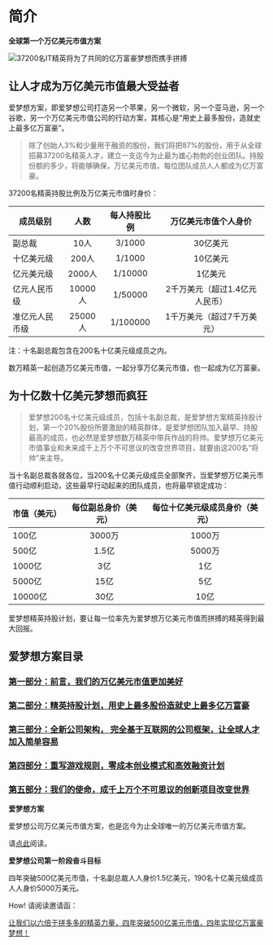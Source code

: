 # 简介

**全球第一个万亿美元市值方案**

![37200名IT精英将为了共同的亿万富豪梦想而携手拼搏](https://gblobscdn.gitbook.com/assets%2F-MBZN1x8F8KZbGhD4Paj%2F-MBcQXWqleMH4dEBX8VT%2F-MBcQm7-VIKh0I2V5naS%2F800px-Teamcanva.jpg?alt=media&token=5d1b5575-e145-4bf0-925c-d9a7b3de047e "37200名IT精英将为了共同的亿万富豪梦想而携手拼搏")


## 让人才成为万亿美元市值最大受益者

爱梦想方案，即爱梦想公司打造另一个苹果，另一个微软，另一个亚马逊，另一个谷歌，另一个万亿美元市值公司的行动方案，其核心是“用史上最多股份，造就史上最多亿万富豪”。

>除了创始人3%和少量用于融资的股份，我们将把87%的股份，用于从全球招募37200名精英人才，建立一支迄今为止最为雄心勃勃的创业团队。持股份额的多少，将能够确保，万亿美元市值，每位团队成员人人都成为亿万富豪。

37200名精英持股比例及万亿美元市值时身价：

成员级别|人数|每人持股比例|万亿美元市值个人身价
---|:---:|:---:|:---:
副总裁|10人|3/1000|30亿美元
十亿美元级|200人|1/1000|10亿美元
亿元美元级|2000人|1/10000|1亿美元
亿元人民币级|10000人|1/50000|2千万美元（超过1.4亿元人民币）
准亿元人民币级|25000人|1/100000|1千万美元（超过7千万美元）

注：十名副总裁包含在200名十亿美元级成员之内。

数万精英一起创造万亿美元市值，一起分享万亿美元市值，也一起成为亿万富豪。

## 为十亿数十亿美元梦想而疯狂

>爱梦想200名十亿美元级成员，包括十名副总裁，是爱梦想方案精英持股计划，第一个20%股份所要激励的精英群体，是爱梦想团队加入最早、持股最高的成员，也必然是爱梦想数万精英中带兵作战的将帅。爱梦想万亿美元市值事业和未来成千上万个不可思议的改变世界项目，就要由这200名“将帅”来主导。

当十名副总裁各就各位，当200名十亿美元级成员全部聚齐，当爱梦想万亿美元市值行动顺利启动，这些最早行动起来的团队成员，也将最早锁定成功：

市值（美元）|每位副总身价（美元）|每位十亿美元级成员身价（美元）
---|:---:|:---:
100亿|3000万|1000万
500亿|1.5亿|5000万
1000亿|3亿|1亿
5000亿|15亿|5亿
10000亿|30亿|10亿

爱梦想精英持股计划，要让每一位率先为爱梦想万亿美元市值而拼搏的精英得到最大回报。

## 爱梦想方案目录

### [第一部分：前言，我们的万亿美元市值更加美好]()

### [第二部分：精英持股计划，用史上最多股份造就史上最多亿万富豪]()

### [第三部分：全新公司架构， 完全基于互联网的公司框架，让全球人才加入简单容易]()

### [第四部分：重写游戏规则，零成本创业模式和高效融资计划]()

### [第五部分：我们的使命，成千上万个不可思议的创新项目改变世界]()


















**爱梦想方案**

爱梦想公司万亿美元市值方案，也是迄今为止全球唯一的万亿美元市值方案。

请[点此](http://aomoxo.com)阅读。

**爱梦想公司第一阶段奋斗目标**

四年突破500亿美元市值，十名副总裁人人身价1.5亿美元，190名十亿美元级成员人人身价5000万美元。

How! 请阅读邀请函：

[让我们以六倍于拼多多的精英力量，四年突破500亿美元市值，四年实现亿万富豪梦想！](https://github.com/aomoxo/letter/blob/master/README.md)
